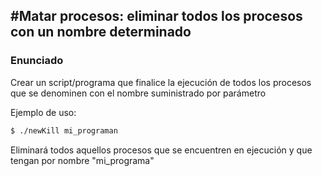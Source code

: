 #Matar procesos: eliminar todos los procesos con un nombre determinado
----------

### Enunciado

Crear un script/programa que finalice la ejecución de todos los procesos que se denominen con el nombre suministrado por parámetro

Ejemplo de uso:

```sh
$ ./newKill mi_programan
```
Eliminará todos aquellos procesos que se encuentren en ejecución y que tengan por nombre "mi_programa"
